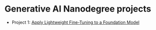 # Generative AI Nanodegree projects

- Project 1: [Apply Lightweight Fine-Tuning to a Foundation Model](lightweight-fine-tuning/README.md)
